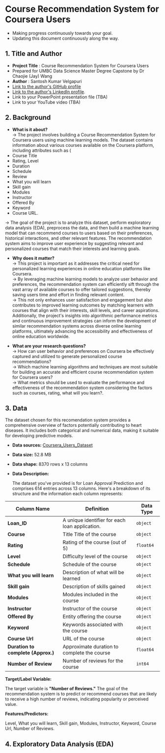 # Course Recommendation System for Coursera Users

  - Making progress continuously towards your goal.
  - Updating this document continuously along the way.
 
## 1. Title and Author

- **Project Title** : Course Recommendation System for Coursera Users
- Prepared for UMBC Data Science Master Degree Capstone by Dr Chaojie (Jay) Wang
- **Author**        : Santosh Kumar Velgapuri
- [Link to the author's GitHub profile](https://github.com/SANTOSHKUMARVELGAPURI)
- [Link to the author's LinkedIn profile](https://www.linkedin.com/in/velagapuri-santosh-rao-b6a77916b).
- Link to your PowerPoint presentation file (TBA)
- Link to your YouTube video (TBA)
    
## 2. Background

- **What is it about?**  
→ The project involves building a Course Recommendation System for Coursera users using machine learning models. The dataset contains information about various 
 courses available on the Coursera platform, including attributes such as (
- Course Title  
- Rating, Level  
- Duration  
- Schedule    
- Review  
- What you will learn  
- Skill gain
- Modules  
- Instructor  
- Offered By  
- Keyword  
- Course URL.  

→ The goal of the project is to analyze this dataset, perform exploratory data analysis (EDA), preprocess the data, and then build a machine learning model that 
 can recommend courses to users based on their preferences, historical interactions, and other relevant features. The recommendation system aims to improve user 
 experience by suggesting relevant and personalized courses that match their interests and learning goals.

- **Why does it matter?**  
→ This project is important as it addresses the critical need for personalized learning experiences in online education platforms like Coursera.  
→ By leveraging machine learning models to analyze user behavior and preferences, the recommendation system can efficiently sift through the vast array of 
 available courses to offer tailored suggestions, thereby saving users time and effort in finding relevant content.  
→ This not only enhances user satisfaction and engagement but also contributes to improved learning outcomes by matching learners with courses that align with 
 their interests, skill levels, and career aspirations. Additionally, the project's insights into algorithmic performance metrics and continuous improvement 
 strategies can inform the development of similar recommendation systems across diverse online learning platforms, ultimately advancing the accessibility and 
 effectiveness of online education worldwide.  

- **What are your research questions?**  
→ How can user behavior and preferences on Coursera be effectively captured and utilized to generate personalized course recommendations?  
→ Which machine learning algorithms and techniques are most suitable for building an accurate and efficient course recommendation system for Coursera users?  
→ What metrics should be used to evaluate the performance and effectiveness of the recommendation system considering the factors such as courses, rating, what will you learn?.  

## 3. Data

The dataset chosen for this recomendation system provides a comprehensive overview of factors potentially contributing to heart diseases. It includes both categorical and numerical data, making it suitable for developing predictive models.

- **Data sources:** [Coursera_Users_Dataset](https://www.kaggle.com/datasets/elvinrustam/coursera-dataset)
- **Data size:** 52.8 MB 
- **Data shape:** 8370 rows x 13 columns  
- **Data Description:**


  The dataset you've provided is for Loan Approval Prediction and comprises 614 entries across 13 columns. Here's a breakdown of its structure and the information each column represents:

 
| Column Name     | Definition                                                | Data Type  |
|-----------------|-----------------------------------------------------------|------------|
| **Loan_ID**     |A unique identifier for each loan application.             | `object`   |
| **Course**      |Title	Title of the course                                 | `object`   |
| **Rating**	    |Rating of the course (out of 5)	                          | `float64`  |
| **Level**	      |Difficulty level of the course	                            | `object`   |
| **Schedule**	  |Schedule of the course	                                    | `object`   |
| **What you will learn**|Description of what will be learned	                | `object`   |
| **Skill gain**	|Description of skills gained                               | `object`   |
| **Modules**	    |Modules included in the course	                            | `object`   |
| **Instructor**	|Instructor of the course	                                  | `object`   |
| **Offered By**  |Entity offering the course	                                | `object`   |
| **Keyword**     |Keywords associated with the course	                      | `object`   |
| **Course Url**	|URL of the course                                          | `object`   |
| **Duration to complete (Approx.)**|Approximate duration to complete the course | `float64`  |
| **Number of Review**|Number of reviews for the course	                       | `int64`    |

**Target/Label Variable:**  

The target variable is **"Number of Reviews."** The goal of the recommendation system is to predict or recommend courses that are likely to receive a high number of reviews, indicating popularity or perceived value.

**Features/Predictors:**

Level, What you will learn, Skill gain, Modules, Instructor, Keyword, Course Url, Number of Reviews.  

## 4. Exploratory Data Analysis (EDA)  


